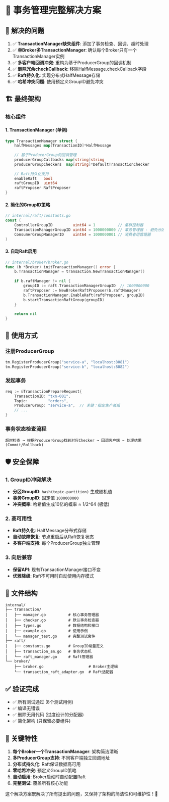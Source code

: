 # 🎯 事务管理完整解决方案

## 📖 解决的问题

1. ✅ **TransactionManager缺失组件**: 添加了事务检查、回调、超时处理
2. ✅ **单Broker多TransactionManager**: 确认每个Broker只有一个TransactionManager实例
3. ✅ **多客户端回调冲突**: 重构为基于ProducerGroup的回调机制
4. ✅ **删除冗余checkCallback**: 移除HalfMessage.checkCallback字段
5. ✅ **Raft持久化**: 实现分布式HalfMessage存储
6. ✅ **哈希冲突问题**: 使用预定义GroupID避免冲突

## 🏗️ **最终架构**

### **核心组件**

#### 1. TransactionManager (单例)
```go
type TransactionManager struct {
    halfMessages map[TransactionID]*HalfMessage
    
    // 基于ProducerGroup的回调管理
    producerGroupCallbacks map[string]string
    producerGroupCheckers  map[string]*DefaultTransactionChecker
    
    // Raft持久化支持
    enableRaft   bool
    raftGroupID  uint64
    raftProposer RaftProposer
}
```

#### 2. 简化的GroupID策略
```go
// internal/raft/constants.go
const (
    ControllerGroupID         uint64 = 1          // 集群控制器
    TransactionManagerGroupID uint64 = 1000000000 // 事务管理器 - 避免分区哈希冲突
    ConsumerGroupManagerID    uint64 = 1000000001 // 消费者组管理器
)
```

#### 3. 自动Raft启用
```go
// internal/broker/broker.go
func (b *Broker) initTransactionManager() error {
    b.TransactionManager = transaction.NewTransactionManager()
    
    if b.raftManager != nil {
        groupID := raft.TransactionManagerGroupID  // 1000000000
        raftProposer := NewBrokerRaftProposer(b.raftManager)
        b.TransactionManager.EnableRaft(raftProposer, groupID)
        b.startTransactionRaftGroup(groupID)
    }
    
    return nil
}
```

## 🚀 **使用方式**

### 注册ProducerGroup
```go
tm.RegisterProducerGroup("service-a", "localhost:8081")
tm.RegisterProducerGroup("service-b", "localhost:8082")
```

### 发起事务
```go
req := &TransactionPrepareRequest{
    TransactionID: "txn-001",
    Topic:         "orders",
    ProducerGroup: "service-a",  // 关键：指定生产者组
    // ...
}
```

### 事务状态检查流程
```
超时检查 → 根据ProducerGroup找到对应Checker → 回调客户端 → 处理结果(Commit/Rollback)
```

## 🛡️ **安全保障**

### 1. GroupID冲突解决
- **分区GroupID**: `hash(topic-partition)` 生成随机值
- **事务GroupID**: 固定值 `1000000000`
- **冲突概率**: 哈希值生成10亿的概率 ≈ 1/2^64 (极低)

### 2. 高可用性
- **Raft持久化**: HalfMessage分布式存储
- **自动故障恢复**: 节点重启后从Raft恢复状态
- **多客户端支持**: 每个ProducerGroup独立管理

### 3. 向后兼容
- **保留API**: 现有TransactionManager接口不变
- **优雅降级**: Raft不可用时自动使用内存模式

## 📁 **文件结构**

```
internal/
├── transaction/
│   ├── manager.go          # 核心事务管理器
│   ├── checker.go          # 默认事务检查器
│   ├── types.go            # 数据结构和接口
│   ├── example.go          # 使用示例
│   └── manager_test.go     # 完整测试套件
├── raft/
│   ├── constants.go        # GroupID常量定义
│   ├── transaction_sm.go   # 事务状态机
│   └── raft_manager.go     # Raft管理器
└── broker/
    ├── broker.go                    # Broker主逻辑
    └── transaction_raft_adapter.go  # Raft适配器
```

## ✅ **验证完成**

- ✅ 所有测试通过 (8个测试用例)
- ✅ 编译无错误
- ✅ 删除无用代码 (过度设计的分配器)
- ✅ 简化架构 (只保留必要组件)

## 📝 **关键特性**

1. **每个Broker一个TransactionManager**: 架构简洁清晰
2. **多ProducerGroup支持**: 不同客户端独立回调地址
3. **分布式持久化**: Raft保证数据高可用
4. **零哈希冲突**: 预定义GroupID策略
5. **自动启用**: Broker启动时自动配置Raft
6. **完整测试**: 覆盖所有核心功能

这个解决方案既解决了所有提出的问题，又保持了架构的简洁性和可维护性！🎉 